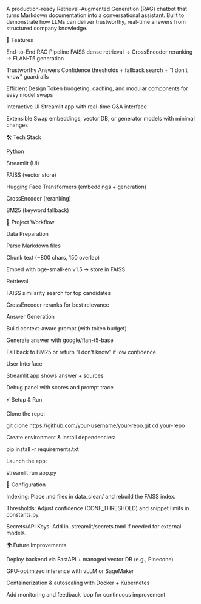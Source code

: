 A production-ready Retrieval-Augmented Generation (RAG) chatbot that turns Markdown documentation into a conversational assistant.
Built to demonstrate how LLMs can deliver trustworthy, real-time answers from structured company knowledge.

🚀 Features

End-to-End RAG Pipeline
FAISS dense retrieval → CrossEncoder reranking → FLAN-T5 generation

Trustworthy Answers
Confidence thresholds + fallback search + “I don’t know” guardrails

Efficient Design
Token budgeting, caching, and modular components for easy model swaps

Interactive UI
Streamlit app with real-time Q&A interface

Extensible
Swap embeddings, vector DB, or generator models with minimal changes

🛠️ Tech Stack

Python

Streamlit (UI)

FAISS (vector store)

Hugging Face Transformers (embeddings + generation)

CrossEncoder (reranking)

BM25 (keyword fallback)

📂 Project Workflow

Data Preparation

Parse Markdown files

Chunk text (~800 chars, 150 overlap)

Embed with bge-small-en v1.5 → store in FAISS

Retrieval

FAISS similarity search for top candidates

CrossEncoder reranks for best relevance

Answer Generation

Build context-aware prompt (with token budget)

Generate answer with google/flan-t5-base

Fall back to BM25 or return “I don’t know” if low confidence

User Interface

Streamlit app shows answer + sources

Debug panel with scores and prompt trace

⚡ Setup & Run

Clone the repo:

git clone https://github.com/your-username/your-repo.git
cd your-repo


Create environment & install dependencies:

pip install -r requirements.txt


Launch the app:

streamlit run app.py

🔧 Configuration

Indexing:
Place .md files in data_clean/ and rebuild the FAISS index.

Thresholds:
Adjust confidence (CONF_THRESHOLD) and snippet limits in constants.py.

Secrets/API Keys:
Add in .streamlit/secrets.toml if needed for external models.

🌍 Future Improvements

Deploy backend via FastAPI + managed vector DB (e.g., Pinecone)

GPU-optimized inference with vLLM or SageMaker

Containerization & autoscaling with Docker + Kubernetes

Add monitoring and feedback loop for continuous improvement